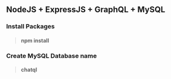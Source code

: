 ## NodeJS + ExpressJS + GraphQL + MySQL

### Install Packages
> #### npm install

### Create MySQL Database name 
> #### chatql